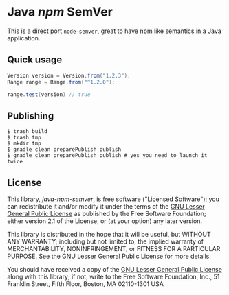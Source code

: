Java _npm_ SemVer
=================

This is a direct port `node-semver`, great to have npm like semantics in a Java application.


Quick usage
-----------

```java
Version version = Version.from("1.2.3");
Range range = Range.from("^1.2.0");

range.test(version) // true
```


Publishing
----------

```
$ trash build
$ trash tmp
$ mkdir tmp
$ gradle clean preparePublish publish
$ gradle clean preparePublish publish # yes you need to launch it twice
```


License
-------

This library, *java-npm-semver*, is free software ("Licensed Software"); you can
redistribute it and/or modify it under the terms of the [GNU Lesser General
Public License](http://www.gnu.org/licenses/lgpl-2.1.html) as published by the
Free Software Foundation; either version 2.1 of the License, or (at your
option) any later version.

This library is distributed in the hope that it will be useful, but WITHOUT ANY
WARRANTY; including but not limited to, the implied warranty of MERCHANTABILITY,
NONINFRINGEMENT, or FITNESS FOR A PARTICULAR PURPOSE. See the GNU Lesser General
Public License for more details.

You should have received a copy of the [GNU Lesser General Public
License](http://www.gnu.org/licenses/lgpl-2.1.html) along with this library; if
not, write to the Free Software Foundation, Inc., 51 Franklin Street, Fifth
Floor, Boston, MA 02110-1301 USA
